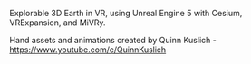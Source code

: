 Explorable 3D Earth in VR, using Unreal Engine 5 with Cesium, VRExpansion, and MiVRy.

Hand assets and animations created by Quinn Kuslich - https://www.youtube.com/c/QuinnKuslich
